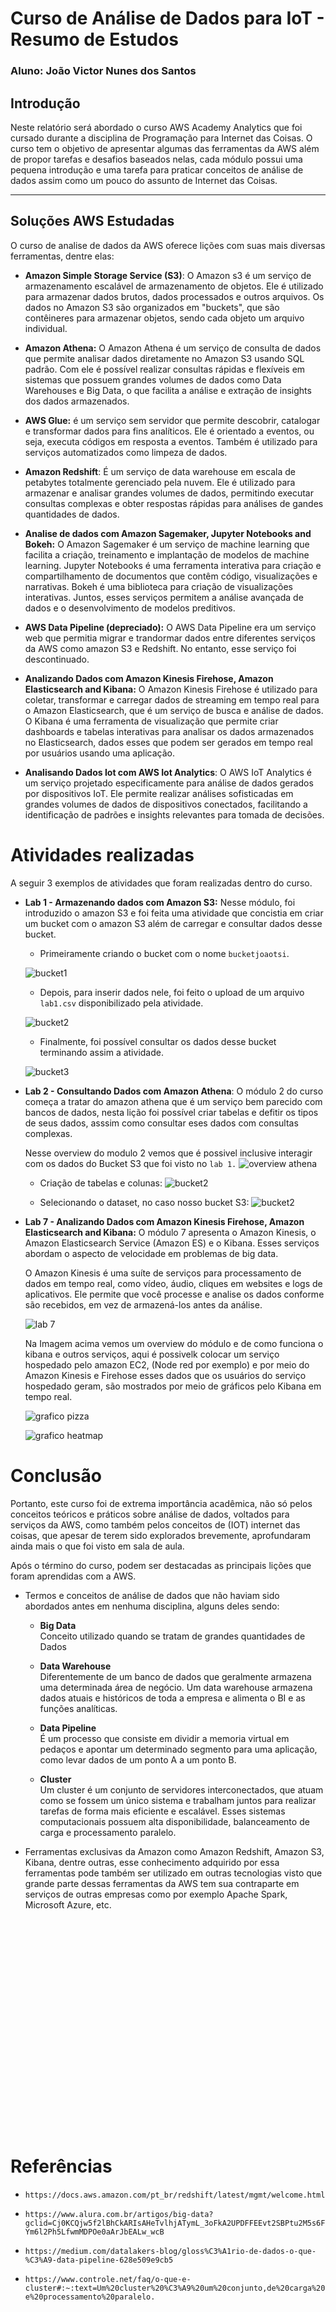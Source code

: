 # Curso de Análise de  Dados para IoT - Resumo de Estudos

### **Aluno:** João Victor Nunes dos Santos

## Introdução

Neste relatório será abordado o curso AWS Academy Analytics que foi cursado durante a disciplina de Programação para Internet das Coisas.
O curso tem o objetivo de apresentar algumas das ferramentas da AWS além de propor tarefas e desafios baseados nelas, cada módulo possui uma pequena introdução e uma tarefa para praticar conceitos de análise de dados assim como um pouco do assunto de Internet das Coisas.

---

## Soluções AWS Estudadas

O curso de analise de dados da AWS oferece lições com suas mais diversas ferramentas, dentre elas:

- **Amazon Simple Storage Service (S3)**: O Amazon s3 é um serviço de armazenamento escalável de armazenamento de objetos. Ele é utilizado para armazenar dados brutos, dados processados e outros arquivos. Os dados no Amazon S3 são organizados em "buckets", que são contêineres para armazenar objetos, sendo cada objeto um arquivo individual.

- **Amazon Athena:** O Amazon Athena é um serviço de consulta de dados que permite analisar dados diretamente no Amazon S3 usando SQL padrão. Com ele é possível realizar consultas rápidas e flexíveis em sistemas que possuem grandes volumes de dados como Data Warehouses e Big Data, o que facilita a análise e extração de insights dos dados armazenados.

- **AWS Glue:** é um serviço sem servidor que permite descobrir, catalogar e transformar dados para fins analíticos. Ele é orientado a eventos, ou seja, executa códigos em resposta a eventos. Também é utilizado para serviços automatizados como limpeza de dados.

- **Amazon Redshift**: É um serviço de data warehouse em escala de petabytes totalmente gerenciado pela nuvem. Ele é utilizado para armazenar e analisar grandes volumes de dados, permitindo executar consultas complexas e obter respostas rápidas para análises de gandes quantidades de dados.

- **Analise de dados com Amazon Sagemaker, Jupyter Notebooks and Bokeh:** O Amazon Sagemaker é um serviço de machine learning que facilita a criação, treinamento e implantação de modelos de machine learning. Jupyter Notebooks é uma ferramenta interativa para criação e compartilhamento de documentos que contêm código, visualizações e narrativas. Bokeh é uma biblioteca para criação de visualizações interativas. Juntos, esses serviços permitem a análise avançada de dados e o desenvolvimento de modelos preditivos.

- **AWS Data Pipeline (depreciado):** O AWS Data Pipeline era um serviço web que permitia migrar e trandormar dados entre diferentes serviços da AWS como amazon S3 e Redshift. No entanto, esse serviço foi descontinuado.

- **Analizando Dados com Amazon Kinesis Firehose, Amazon Elasticsearch and Kibana:** O Amazon Kinesis Firehose é utilizado para coletar, transformar e carregar dados de streaming em tempo real para o Amazon Elasticsearch, que é um serviço de busca e análise de dados. O Kibana é uma ferramenta de visualização que permite criar dashboards e tabelas interativas para analisar os dados armazenados no Elasticsearch, dados esses que podem ser gerados em tempo real por usuários usando uma aplicação.




- **Analisando Dados Iot com AWS Iot Analytics**: O AWS IoT Analytics é um serviço projetado especificamente para análise de dados gerados por dispositivos IoT. Ele permite realizar análises sofisticadas em grandes volumes de dados de dispositivos conectados, facilitando a identificação de padrões e insights relevantes para tomada de decisões.


# Atividades realizadas

A seguir 3 exemplos de atividades que foram realizadas dentro do curso.

- **Lab 1 - Armazenando dados com Amazon S3:** Nesse módulo, foi introduzido o amazon S3 e foi feita uma atividade que concistia em criar um bucket com o amazon S3 além de carregar e consultar dados desse bucket.

    - Primeiramente criando o bucket com o nome `bucketjoaotsi`.

    ![bucket1](./images/Captura%20de%20Tela%20(53).png)

    - Depois, para inserir dados nele, foi feito o upload de um arquivo `lab1.csv` disponibilizado pela atividade.

    ![bucket2](./images/Captura%20de%20Tela%20(54).png)

    - Finalmente, foi possível consultar os dados desse bucket terminando assim a atividade.

    ![bucket3](./images/queryresults.png)


- **Lab 2 - Consultando Dados com Amazon Athena**: O módulo 2 do curso começa a tratar do amazon athena que é um serviço bem parecido com bancos de dados, nesta lição foi possível criar tabelas e defitir os tipos de seus dados, asssim como consultar eses dados com consultas complexas.

    Nesse overview do modulo 2 vemos que é possivel inclusive interagir com os dados do Bucket S3 que foi visto no `lab 1.`
    ![overview athena](./images/lab-2-overview.png)

    - Criação de tabelas e colunas:
    ![bucket2](./images/Captura%20de%20Tela%20(56).png)

    - Selecionando o dataset, no caso nosso bucket S3:
    ![bucket2](./images/Captura%20de%20Tela%20(55).png)


       
- **Lab 7  - Analizando Dados com Amazon Kinesis Firehose, Amazon Elasticsearch and Kibana:** O módulo 7 apresenta o Amazon Kinesis, o Amazon Elasticsearch Service (Amazon ES) e o Kibana. Esses serviços abordam o aspecto de velocidade em problemas de big data.

    O Amazon Kinesis é uma suíte de serviços para processamento de dados em tempo real, como vídeo, áudio, cliques em websites e logs de aplicativos. Ele permite que você processe e analise os dados conforme são recebidos, em vez de armazená-los antes da análise.

    ![lab 7](./images/lab7-overview.png)

    Na Imagem acima vemos um overview do módulo e de como funciona o kibana e outros serviços, aqui é possivelk colocar um serviço hospedado pelo amazon EC2, (Node red por exemplo) e por meio do Amazon Kinesis e Firehose esses dados que os usuários do serviço hospedado geram, são mostrados por meio de gráficos pelo Kibana em tempo real.

    ![grafico pizza](./images/lab7visual1.png)

    ![grafico heatmap](./images/heatmap.png)





# Conclusão

Portanto, este curso foi de extrema importância acadêmica, não só pelos conceitos teóricos e práticos sobre análise de dados, voltados para serviços da AWS, como também pelos conceitos de (IOT) internet das coisas, que apesar de terem sido explorados brevemente, aprofundaram ainda mais o que foi visto em sala de aula. 

Após o término do curso, podem ser destacadas as principais lições que foram aprendidas com a AWS.

- Termos e conceitos de análise de dados que não haviam sido abordados antes em nenhuma disciplina, alguns deles sendo: 


    - **Big Data**
        <br>
        Conceito utilizado quando se tratam de grandes quantidades de Dados

    - **Data Warehouse**
        <br>
        Diferentemente de um banco de dados que geralmente armazena uma determinada área de negócio. Um data warehouse armazena dados atuais e históricos de toda a empresa e alimenta o BI e as funções analíticas.

    - **Data Pipeline**
        <br>
        É um processo que consiste em dividir a memoria virtual em pedaços e apontar um determinado segmento para uma aplicação, como levar dados de um ponto A a um ponto B.


    - **Cluster**
        <br>
        Um cluster é um conjunto de servidores interconectados, que atuam como se fossem um único sistema e trabalham juntos para realizar tarefas de forma mais eficiente e escalável. Esses sistemas computacionais possuem alta disponibilidade, balanceamento de carga e processamento paralelo.

- Ferramentas exclusivas da Amazon como Amazon Redshift, Amazon S3, Kibana, dentre outras, esse conhecimento adquirido por essa ferramentas pode também ser utilizado em outras tecnologias visto que grande parte dessas ferramentas da AWS tem sua contraparte em serviços de outras empresas como por exemplo Apache Spark, Microsoft Azure, etc.




<br>
<br>
<br>
<br>
<br>
<br>
<br>
<br>
<br>
<br>
<br>
<br>
<br>
<br>
<br>
<br>
<br>
<br>
<br>
<br>



# Referências

- `https://docs.aws.amazon.com/pt_br/redshift/latest/mgmt/welcome.html`

- `https://www.alura.com.br/artigos/big-data?gclid=Cj0KCQjw5f2lBhCkARIsAHeTvlhjATymL_3oFkA2UPDFFEEvt2SBPtu2M5s6FYm6l2Ph5LfwmMDPOe0aArJbEALw_wcB`

- `https://medium.com/datalakers-blog/gloss%C3%A1rio-de-dados-o-que-%C3%A9-data-pipeline-628e509e9cb5`

- `https://www.controle.net/faq/o-que-e-cluster#:~:text=Um%20cluster%20%C3%A9%20um%20conjunto,de%20carga%20e%20processamento%20paralelo.`
